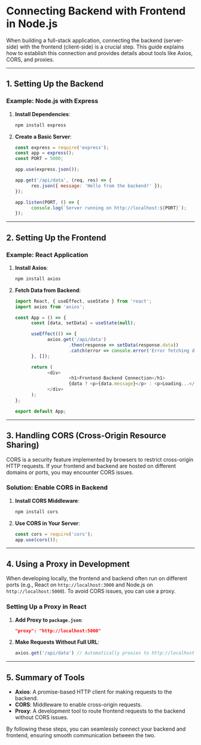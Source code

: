 # Connecting Backend with Frontend in Node.js

When building a full-stack application, connecting the backend (server-side) with the frontend (client-side) is a crucial step. This guide explains how to establish this connection and provides details about tools like Axios, CORS, and proxies.

---

## 1. Setting Up the Backend

### Example: Node.js with Express
1. **Install Dependencies**:
     ```bash
     npm install express
     ```
2. **Create a Basic Server**:
     ```javascript
     const express = require('express');
     const app = express();
     const PORT = 5000;

     app.use(express.json());

     app.get('/api/data', (req, res) => {
           res.json({ message: 'Hello from the backend!' });
     });

     app.listen(PORT, () => {
           console.log(`Server running on http://localhost:${PORT}`);
     });
     ```

---

## 2. Setting Up the Frontend

### Example: React Application
1. **Install Axios**:
     ```bash
     npm install axios
     ```
2. **Fetch Data from Backend**:
     ```javascript
     import React, { useEffect, useState } from 'react';
     import axios from 'axios';

     const App = () => {
           const [data, setData] = useState(null);

           useEffect(() => {
                 axios.get('/api/data')
                         .then(response => setData(response.data))
                         .catch(error => console.error('Error fetching data:', error));
           }, []);

           return (
                 <div>
                         <h1>Frontend-Backend Connection</h1>
                         {data ? <p>{data.message}</p> : <p>Loading...</p>}
                 </div>
           );
     };

     export default App;
     ```

---

## 3. Handling CORS (Cross-Origin Resource Sharing)

CORS is a security feature implemented by browsers to restrict cross-origin HTTP requests. If your frontend and backend are hosted on different domains or ports, you may encounter CORS issues.

### Solution: Enable CORS in Backend
1. **Install CORS Middleware**:
     ```bash
     npm install cors
     ```
2. **Use CORS in Your Server**:
     ```javascript
     const cors = require('cors');
     app.use(cors());
     ```

---

## 4. Using a Proxy in Development

When developing locally, the frontend and backend often run on different ports (e.g., React on `http://localhost:3000` and Node.js on `http://localhost:5000`). To avoid CORS issues, you can use a proxy.

### Setting Up a Proxy in React
1. **Add Proxy to `package.json`**:
     ```json
     "proxy": "http://localhost:5000"
     ```
2. **Make Requests Without Full URL**:
     ```javascript
     axios.get('/api/data') // Automatically proxies to http://localhost:5000/api/data
     ```

---

## 5. Summary of Tools

- **Axios**: A promise-based HTTP client for making requests to the backend.
- **CORS**: Middleware to enable cross-origin requests.
- **Proxy**: A development tool to route frontend requests to the backend without CORS issues.

By following these steps, you can seamlessly connect your backend and frontend, ensuring smooth communication between the two.